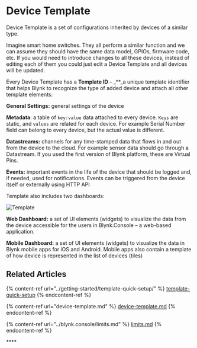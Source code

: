 # Device Template

Device Template is a set of configurations inherited by devices of a similar type.

Imagine smart home switches. They all perform a similar function and we can assume they should have the same data model, GPIOs, firmware code, etc. If you would need to introduce changes to all these devices, instead of editing each of them you could just edit a Device Template and all devices will be updated.

Every Device Template has a **Template ID** – \_\*\*\_a unique template identifier that helps Blynk to recognize the type of added device and attach all other template elements:

**General Settings:** general settings of the device

**Metadata**: a table of `key:value` data attached to every device. `Keys` are static, and `values` are related for each device. For example Serial Number field can belong to every device, but the actual value is different.

**Datastreams:** channels for any time-stamped data that flows in and out from the device to the cloud. For example sensor data should go through a Datastream. If you used the first version of Blynk platform, these are Virtual Pins.

**Events:** important events in the life of the device that should be logged and, if needed, used for notifications. Events can be triggered from the device itself or externally using HTTP API

Template also includes two dashboards:

![Template](https://user-images.githubusercontent.com/72824404/119498209-0a317e00-bd6e-11eb-84d1-ae6565dfb7d3.png)

**Web Dashboard:** a set of UI elements (widgets) to visualize the data from the device accessible for the users in Blynk.Console – a web-based application.

**Mobile Dashboard:** a set of UI elements (widgets) to visualize the data in Blynk mobile apps for iOS and Android. Mobile apps also contain a template of how device is represented in the list of devices (tiles)

## Related Articles

{% content-ref url="../getting-started/template-quick-setup/" %}
[template-quick-setup](../getting-started/template-quick-setup/)
{% endcontent-ref %}

{% content-ref url="device-template.md" %}
[device-template.md](device-template.md)
{% endcontent-ref %}

{% content-ref url="../blynk.console/limits.md" %}
[limits.md](../blynk.console/limits.md)
{% endcontent-ref %}

\*\*\*\*
